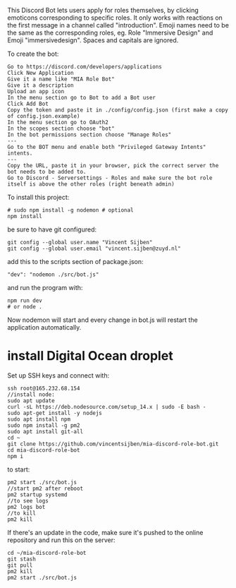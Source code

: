 This Discord Bot lets users apply for roles themselves, by clicking emoticons corresponding to specific roles.
It only works with reactions on the first message in a channel called "introduction". 
Emoji names need to be the same as the corresponding roles, eg. Role "Immersive Design" and Emoji "immersivedesign". Spaces and capitals are ignored.

To create the bot:
```
Go to https://discord.com/developers/applications
Click New Application
Give it a name like "MIA Role Bot"
Give it a description
Upload an app icon
In the menu section go to Bot to add a Bot user
Click Add Bot
Copy the token and paste it in ./config/config.json (first make a copy of config.json.example)
In the menu section go to OAuth2
In the scopes section choose "bot"
In the bot permissions section choose "Manage Roles"
---
Go to the BOT menu and enable both "Privileged Gateway Intents" intents.
---
Copy the URL, paste it in your browser, pick the correct server the bot needs to be added to.
Go to Discord - Serversettings - Roles and make sure the bot role itself is above the other roles (right beneath admin)
```



To install this project:
```
# sudo npm install -g nodemon # optional
npm install
```
be sure to have git configured:
```
git config --global user.name "Vincent Sijben"
git config --global user.email "vincent.sijben@zuyd.nl"
```

add this to the scripts section of package.json:
```
"dev": "nodemon ./src/bot.js"
```
and run the program with:
```
npm run dev
# or node .
```

Now nodemon will start and every change in bot.js will restart the application automatically.

# install Digital Ocean droplet
Set up SSH keys and connect with:
```
ssh root@165.232.68.154
//install node:
sudo apt update
curl -sL https://deb.nodesource.com/setup_14.x | sudo -E bash -
sudo apt-get install -y nodejs
sudo apt install npm
sudo npm install -g pm2
sudo apt install git-all
cd ~
git clone https://github.com/vincentsijben/mia-discord-role-bot.git
cd mia-discord-role-bot
npm i
```
to start:
```
pm2 start ./src/bot.js
//start pm2 after reboot
pm2 startup systemd
//to see logs
pm2 logs bot
//to kill
pm2 kill
```
If there's an update in the code, make sure it's pushed to the online repository and run this on the server:
```
cd ~/mia-discord-role-bot
git stash
git pull
pm2 kill
pm2 start ./src/bot.js
```
